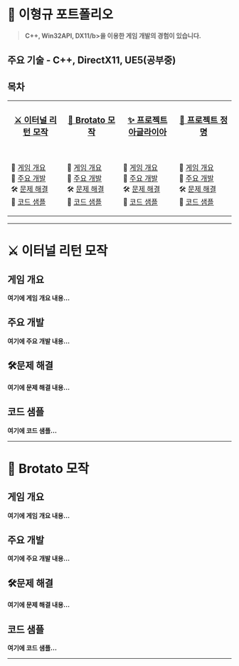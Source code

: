 # 📑 이형규 포트폴리오
>   <b>C++, Win32API, DX11/b>을 이용한 게임 개발의 경험이 있습니다. <br>

## <b> 주요 기술 - C++, DirectX11, UE5(공부중) </b>

## 목차 
<table>
  <tbody>
    <tr>
      <td valign="top" width="25%" align="center">
        <h3><a href="#%EF%B8%8F-이터널-리턴-모작-1">⚔️ 이터널 리턴 모작</a></h3>
        <br>
        <p align="left">
          📖 <a href="#게임-개요">게임 개요</a><br>
          🔨 <a href="#주요-개발">주요 개발</a><br>
          🛠️ <a href="#%EF%B8%8F문제-해결">문제 해결</a><br>
          📑 <a href="#코드-샘플">코드 샘플</a>
        </p>
      </td>
      <td valign="top" width="25%" align="center">
        <h3><a href="#%EF%B8%8F-brotato-모작">🎯 Brotato 모작</a></h3>
        <br>
        <p align="left">
          📖 <a href="#게임-개요-1">게임 개요</a><br>
          🔨 <a href="#주요-개발-1">주요 개발</a><br>
          🛠️ <a href="#%EF%B8%8F문제-해결-1">문제 해결</a><br>
          📑 <a href="#코드-샘플-1">코드 샘플</a>
        </p>
      </td>
      <td valign="top" width="25%" align="center">
        <h3><a href="#%EF%B8%8F-프로젝트-아글라이아">✨ 프로젝트 아글라이아</a></h3>
        <br>
        <p align="left">
          📖 <a href="#게임-개요-2">게임 개요</a><br>
          🔨 <a href="#주요-개발-2">주요 개발</a><br>
          🛠️ <a href="#%EF%B8%8F문제-해결-2">문제 해결</a><br>
          📑 <a href="#코드-샘플-2">코드 샘플</a>
        </p>
      </td>
      <td valign="top" width="25%" align="center">
        <h3><a href="#%EF%B8%8F-프로젝트-정명">🌟 프로젝트 정명</a></h3>
        <br>
        <p align="left">
          📖 <a href="#게임-개요-3">게임 개요</a><br>
          🔨 <a href="#주요-개발-3">주요 개발</a><br>
          🛠️ <a href="#%EF%B8%8F문제-해결-3">문제 해결</a><br>
          📑 <a href="#코드-샘플-3">코드 샘플</a>
        </p>
      </td>
    </tr>
  </tbody>
</table>

---

# ⚔️ 이터널 리턴 모작

## 게임 개요
여기에 게임 개요 내용...

## 주요 개발
여기에 주요 개발 내용...

## 🛠️문제 해결
여기에 문제 해결 내용...

## 코드 샘플
여기에 코드 샘플...

---

# 🎯 Brotato 모작

## 게임 개요
여기에 게임 개요 내용...

## 주요 개발
여기에 주요 개발 내용...

## 🛠️문제 해결
여기에 문제 해결 내용...

## 코드 샘플
여기에 코드 샘플...

---
